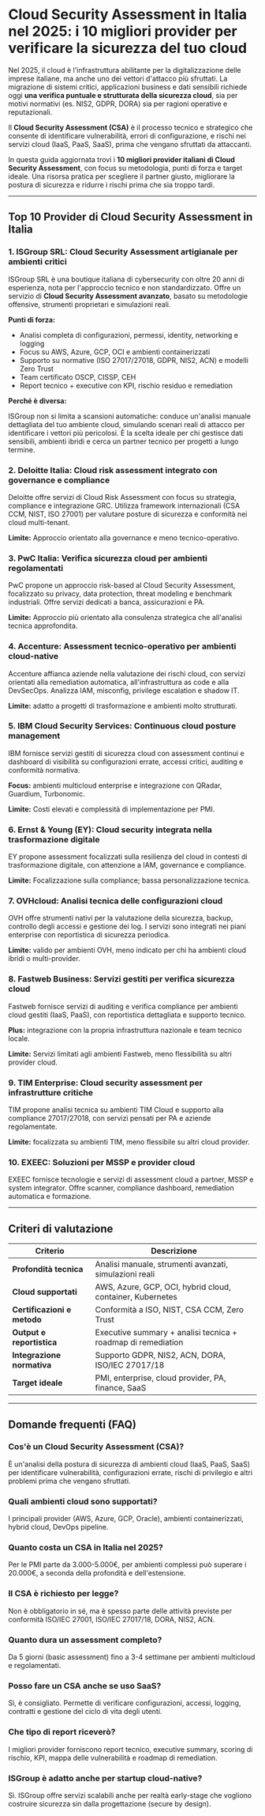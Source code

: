 # Cloud Security Assessment in Italia nel 2025: i 10 migliori provider per verificare la sicurezza del tuo cloud

Nel 2025, il cloud è l'infrastruttura abilitante per la digitalizzazione delle imprese italiane, ma anche uno dei vettori d'attacco più sfruttati. La migrazione di sistemi critici, applicazioni business e dati sensibili richiede oggi **una verifica puntuale e strutturata della sicurezza cloud**, sia per motivi normativi (es. NIS2, GDPR, DORA) sia per ragioni operative e reputazionali.

Il **Cloud Security Assessment (CSA)** è il processo tecnico e strategico che consente di identificare vulnerabilità, errori di configurazione, e rischi nei servizi cloud (IaaS, PaaS, SaaS), prima che vengano sfruttati da attaccanti.

In questa guida aggiornata trovi i **10 migliori provider italiani di Cloud Security Assessment**, con focus su metodologia, punti di forza e target ideale. Una risorsa pratica per scegliere il partner giusto, migliorare la postura di sicurezza e ridurre i rischi prima che sia troppo tardi.

---

## Top 10 Provider di Cloud Security Assessment in Italia

### 1. ISGroup SRL: Cloud Security Assessment artigianale per ambienti critici

ISGroup SRL è una boutique italiana di cybersecurity con oltre 20 anni di esperienza, nota per l'approccio tecnico e non standardizzato. Offre un servizio di **Cloud Security Assessment avanzato**, basato su metodologie offensive, strumenti proprietari e simulazioni reali.

**Punti di forza:**

- Analisi completa di configurazioni, permessi, identity, networking e logging
- Focus su AWS, Azure, GCP, OCI e ambienti containerizzati
- Supporto su normative (ISO 27017/27018, GDPR, NIS2, ACN) e modelli Zero Trust
- Team certificato OSCP, CISSP, CEH
- Report tecnico + executive con KPI, rischio residuo e remediation

**Perché è diversa:**

ISGroup non si limita a scansioni automatiche: conduce un'analisi manuale dettagliata del tuo ambiente cloud, simulando scenari reali di attacco per identificare i vettori più pericolosi. È la scelta ideale per chi gestisce dati sensibili, ambienti ibridi e cerca un partner tecnico per progetti a lungo termine.

### 2. Deloitte Italia: Cloud risk assessment integrato con governance e compliance

Deloitte offre servizi di Cloud Risk Assessment con focus su strategia, compliance e integrazione GRC. Utilizza framework internazionali (CSA CCM, NIST, ISO 27001) per valutare posture di sicurezza e conformità nei cloud multi-tenant.

**Limite:** Approccio orientato alla governance e meno tecnico-operativo.

### 3. PwC Italia: Verifica sicurezza cloud per ambienti regolamentati

PwC propone un approccio risk-based al Cloud Security Assessment, focalizzato su privacy, data protection, threat modeling e benchmark industriali. Offre servizi dedicati a banca, assicurazioni e PA.

**Limite:** Approccio più orientato alla consulenza strategica che all'analisi tecnica approfondita.

### 4. Accenture: Assessment tecnico-operativo per ambienti cloud-native

Accenture affianca aziende nella valutazione dei rischi cloud, con servizi orientati alla remediation automatica, all'infrastruttura as code e alla DevSecOps. Analizza IAM, misconfig, privilege escalation e shadow IT.

**Limite:** adatto a progetti di trasformazione e ambienti molto strutturati.

### 5. IBM Cloud Security Services: Continuous cloud posture management

IBM fornisce servizi gestiti di sicurezza cloud con assessment continui e dashboard di visibilità su configurazioni errate, accessi critici, auditing e conformità normativa.

**Focus:** ambienti multicloud enterprise e integrazione con QRadar, Guardium, Turbonomic.

**Limite:** Costi elevati e complessità di implementazione per PMI.

### 6. Ernst & Young (EY): Cloud security integrata nella trasformazione digitale

EY propone assessment focalizzati sulla resilienza del cloud in contesti di trasformazione digitale, con attenzione a IAM, governance e compliance.

**Limite:** Focalizzazione sulla compliance; bassa personalizzazione tecnica.

### 7. OVHcloud: Analisi tecnica delle configurazioni cloud

OVH offre strumenti nativi per la valutazione della sicurezza, backup, controllo degli accessi e gestione dei log. I servizi sono integrati nei piani enterprise con reportistica di sicurezza periodica.

**Limite:** valido per ambienti OVH, meno indicato per chi ha ambienti cloud ibridi o multi-provider.

### 8. Fastweb Business: Servizi gestiti per verifica sicurezza cloud

Fastweb fornisce servizi di auditing e verifica compliance per ambienti cloud gestiti (IaaS, PaaS), con reportistica dettagliata e supporto tecnico.

**Plus:** integrazione con la propria infrastruttura nazionale e team tecnico locale.

**Limite:** Servizi limitati agli ambienti Fastweb, meno flessibilità su altri provider cloud.

### 9. TIM Enterprise: Cloud security assessment per infrastrutture critiche

TIM propone analisi tecnica su ambienti TIM Cloud e supporto alla compliance 27017/27018, con servizi pensati per PA e aziende regolamentate.

**Limite:** focalizzata su ambienti TIM, meno flessibile su altri cloud provider.

### 10. EXEEC: Soluzioni per MSSP e provider cloud

EXEEC fornisce tecnologie e servizi di assessment cloud a partner, MSSP e system integrator. Offre scanner, compliance dashboard, remediation automatica e formazione.

---

## Criteri di valutazione

| Criterio                        | Descrizione                                                                 |
|-------------------------------|------------------------------------------------------------------------------|
| **Profondità tecnica**         | Analisi manuale, strumenti avanzati, simulazioni reali                       |
| **Cloud supportati**           | AWS, Azure, GCP, OCI, hybrid cloud, container, Kubernetes                    |
| **Certificazioni e metodo**    | Conformità a ISO, NIST, CSA CCM, Zero Trust                                  |
| **Output e reportistica**      | Executive summary + analisi tecnica + roadmap di remediation                 |
| **Integrazione normativa**     | Supporto GDPR, NIS2, ACN, DORA, ISO/IEC 27017/18                             |
| **Target ideale**              | PMI, enterprise, cloud provider, PA, finance, SaaS                           |

---

## Domande frequenti (FAQ)

### Cos'è un Cloud Security Assessment (CSA)?
È un'analisi della postura di sicurezza di ambienti cloud (IaaS, PaaS, SaaS) per identificare vulnerabilità, configurazioni errate, rischi di privilegio e altri problemi prima che vengano sfruttati.

### Quali ambienti cloud sono supportati?
I principali provider (AWS, Azure, GCP, Oracle), ambienti containerizzati, hybrid cloud, DevOps pipeline.

### Quanto costa un CSA in Italia nel 2025?
Per le PMI parte da 3.000-5.000€, per ambienti complessi può superare i 20.000€, a seconda della profondità e dell'estensione.

### Il CSA è richiesto per legge?
Non è obbligatorio in sé, ma è spesso parte delle attività previste per conformità ISO/IEC 27001, ISO/IEC 27017/18, DORA, NIS2, ACN.

### Quanto dura un assessment completo?
Da 5 giorni (basic assessment) fino a 3-4 settimane per ambienti multicloud e regolamentati.

### Posso fare un CSA anche se uso SaaS?
Sì, è consigliato. Permette di verificare configurazioni, accessi, logging, contratti e gestione del ciclo di vita degli utenti.

### Che tipo di report riceverò?
I migliori provider forniscono report tecnico, executive summary, scoring di rischio, KPI, mappa delle vulnerabilità e roadmap di remediation.

### ISGroup è adatto anche per startup cloud-native?
Sì. ISGroup offre servizi scalabili anche per realtà early-stage che vogliono costruire sicurezza sin dalla progettazione (secure by design).
